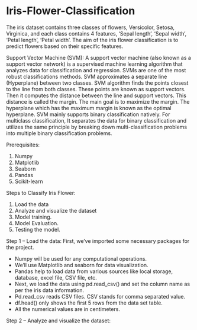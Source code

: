 # Iris-Flower-Classification

The iris dataset contains three classes of flowers, Versicolor, Setosa, Virginica, and each class contains 4 features, ‘Sepal length’, ‘Sepal width’, ‘Petal length’, ‘Petal width’. The aim of the iris flower classification is to predict flowers based on their specific features.

Support Vector Machine (SVM): A support vector machine (also known as a support vector network) is a supervised machine learning algorithm that analyzes data for classification and regression. SVMs are one of the most robust classifications methods. SVM approximates a separate line (Hyperplane) between two classes. SVM algorithm finds the points closest to the line from both classes. These points are known as support vectors. Then it computes the distance between the line and support vectors. This distance is called the margin. The main goal is to maximize the margin. The hyperplane which has the maximum margin is known as the optimal hyperplane. SVM mainly supports binary classification natively. For multiclass classification, It separates the data for binary classification and utilizes the same principle by breaking down multi-classification problems into multiple binary classification problems.

Prerequisites:
1. Numpy
2. Matplotlib
3. Seaborn
4. Pandas
5. Scikit-learn

Steps to Classify Iris Flower:
1. Load the data
2. Analyze and visualize the dataset
3. Model training.
4. Model Evaluation.
5. Testing the model.

Step 1 – Load the data:
First, we’ve imported some necessary packages for the project.
- Numpy will be used for any computational operations.
- We’ll use Matplotlib and seaborn for data visualization.
- Pandas help to load data from various sources like local storage, database, excel file, CSV file, etc.
- Next, we load the data using pd.read_csv() and set the column name as per the iris data information.
- Pd.read_csv reads CSV files. CSV stands for comma separated value.
- df.head() only shows the first 5 rows from the data set table.
- All the numerical values are in centimeters.

Step 2 – Analyze and visualize the dataset:
